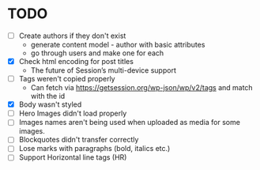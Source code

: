# TODO

- [ ] Create authors if they don't exist
  - generate content model - author with basic attributes
  - go through users and make one for each
- [x] Check html encoding for post titles
  - The future of Session&#8217;s multi-device support
- [ ] Tags weren't copied properly
  - Can fetch via https://getsession.org/wp-json/wp/v2/tags and match with the id
- [x] Body wasn't styled
- [ ] Hero Images didn't load properly
- [ ] Images names aren't being used when uploaded as media for some images.
- [ ] Blockquotes didn't transfer correctly
- [ ] Lose marks with paragraphs (bold, italics etc.)
- [ ] Support Horizontal line tags (HR)
<!--  -->
